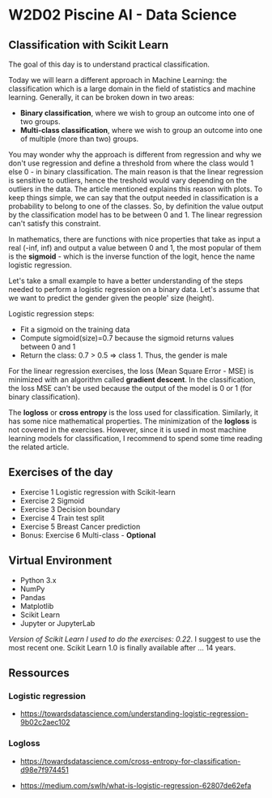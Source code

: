# W2D02  Piscine AI - Data Science

## Classification with Scikit Learn

The goal of this day is to understand practical classification. 

Today we will learn a different approach in Machine Learning: the classification which is a large domain in the field of statistics and machine learning. Generally, it can be broken down in two areas:

- **Binary classification**, where we wish to group an outcome into one of two groups.
- **Multi-class classification**, where we wish to group an outcome into one of multiple (more than two) groups.

You may wonder why the approach is different from regression and why we don't use regression and define a threshold from where the class would 1 else 0 - in binary classification.
The main reason is that the linear regression is sensitive to outliers, hence the treshold would vary depending on the outliers in the data. The article mentioned explains this reason with plots. To keep things simple, we can say that the output needed in classification is a probability to belong to one of the classes. So, by definition the value output by the classification model has to be between 0 and 1. The linear regression can't satisfy this constraint.

In mathematics, there are functions with nice properties that take as input a real (-inf, inf) and output a value between 0 and 1, the most popular of them is the **sigmoid** - which is the inverse function of the logit, hence the name logistic regression.

Let's take a small example to have a better understanding of the steps needed to perform a logistic regression on a binary data. Let's assume that we want to predict the gender given the people' size (height).

Logistic regression steps:

- Fit a sigmoid on the training data
- Compute sigmoid(size)=0.7 because the sigmoid returns values between 0 and 1
- Return the class: 0.7 > 0.5 => class 1. Thus, the gender is male

For the linear regression exercises, the loss (Mean Square Error - MSE) is minimized with an algorithm called **gradient descent**. In the classification, the loss MSE  can't be used because the output of the model is 0 or 1 (for binary classification).

The **logloss** or **cross entropy** is the loss used for classification. Similarly, it has some nice mathematical properties. The minimization of the **logloss** is not covered in the exercises. However, since it is used in most machine learning models for classification, I recommend to spend some time reading the related article. 


## Exercises of the day

- Exercise 1 Logistic regression with Scikit-learn
- Exercise 2 Sigmoid
- Exercise 3 Decision boundary
- Exercise 4 Train test split
- Exercise 5 Breast Cancer prediction
- Bonus: Exercise 6 Multi-class - **Optional**


## Virtual Environment 
- Python 3.x
- NumPy
- Pandas
- Matplotlib
- Scikit Learn
- Jupyter or JupyterLab

*Version of Scikit Learn I used to do the exercises: 0.22*. I suggest to use the most recent one. Scikit Learn 1.0 is finally available after ... 14 years. 

## Ressources

### Logistic regression

- https://towardsdatascience.com/understanding-logistic-regression-9b02c2aec102

### Logloss

- https://towardsdatascience.com/cross-entropy-for-classification-d98e7f974451

- https://medium.com/swlh/what-is-logistic-regression-62807de62efa